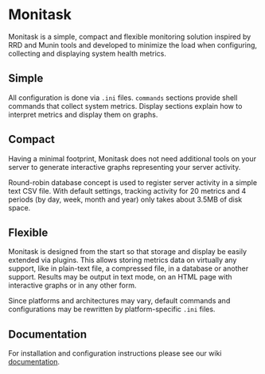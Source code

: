 # Monitask

Monitask is a simple, compact and flexible monitoring solution inspired by RRD and Munin tools and developed to minimize
the load when configuring, collecting and displaying system health metrics.

## Simple

All configuration is done via `.ini` files. `commands` sections provide shell commands that collect system metrics.
Display sections explain how to interpret metrics and display them on graphs.

## Compact

Having a minimal footprint, Monitask does not need additional tools on your server to generate interactive graphs
representing your server activity.

Round-robin database concept is used to register server activity in a simple text CSV file. With default settings,
tracking activity for 20 metrics and 4 periods (by day, week, month and year) only takes about 3.5MB of disk space.

## Flexible

Monitask is designed from the start so that storage and display be easily extended via plugins. This allows storing
metrics data on virtually any support, like in plain-text file, a compressed file, in a database or another support.
Results may be output in text mode, on an HTML page with interactive graphs or in any other form.

Since platforms and architectures may vary, default commands and configurations may be rewritten by platform-specific
`.ini` files.

## Documentation

For installation and configuration instructions please see our wiki [documentation].

[documentation]: https://github.com/dotgit/monitask/wiki/
